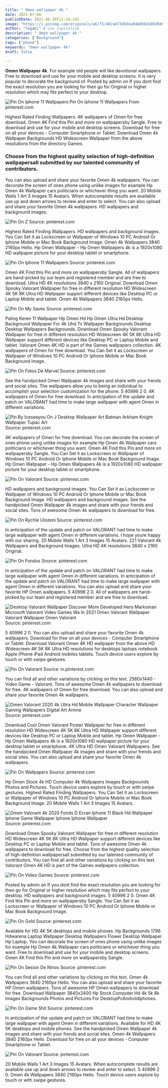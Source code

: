 ```yaml
---
title: " Omen wallpaper 4k "
date: 2021-07-08
publishDate: 2021-06-30T11:16:24Z
image: "https://i.pinimg.com/originals/a6/73/40/a673403ea9460581b0036b9e047e281c.png"
author: "Yagami" # use capitalize
description: " Omen wallpaper 4k "
categories: ["Background"]
tags: ["phone"]
keywords: "Omen wallpaper 4k"
draft: false

---
```



**Omen Wallpaper 4k**. For example old people will like devotional wallpapers. Free to download and use for your mobile and desktop screens. It is very popular to decorate the background of. Posted by admin on If you dont find the exact resolution you are looking for then go for Original or higher resolution which may fits perfect to your desktop.

![Pin On Iphone 11 Wallpapers](https://i.pinimg.com/736x/00/55/75/0055755cca8075da15c4ae834c74e305.jpg "Pin On Iphone 11 Wallpapers")
Pin On Iphone 11 Wallpapers From pinterest.com


Highest Rated Finding Wallpapers. 4K wallpapers of Omen for free download. Omen 4K Find this Pin and more on wallpapersby Sangle. Free to download and use for your mobile and desktop screens. Download for free on all your devices - Computer Smartphone or Tablet. Download Omen 4k Wallpaper Backgrounds HD Widescreen Wallpaper from the above resolutions from the directory Games.

### Choose from the highest quality selection of high-definition wallpapersall submitted by our talented community of contributors.

You can also upload and share your favorite Omen 4k wallpapers. You can decorate the screen of ones phone using unlike images for example Hp Omen 4k Wallpaper cars politicians or whichever thing you want. 20 Mobile Walls 1 Art 3 Images 15 Avatars. When autocomplete results are available use up and down arrows to review and enter to select. You can also upload and share your favorite Omen 4k wallpapers. HD wallpapers and background images.


![Pin On Z](https://i.pinimg.com/originals/5b/fe/bf/5bfebfd14d66cb2049acfb8e63e5836a.jpg "Pin On Z")
Source: pinterest.com

Highest Rated Finding Wallpapers. HD wallpapers and background images. You Can Set it as Lockscreen or Wallpaper of Windows 10 PC Android Or Iphone Mobile or Mac Book Background Image. Omen 4k Wallpapers 3840 2160px Hello. Hp Omen Wallpaper - Hp Omen Wallpapers 4k is a 1920x1080 HD wallpaper picture for your desktop tablet or smartphone.

![Pin On Iphone 11 Wallpapers](https://i.pinimg.com/736x/00/55/75/0055755cca8075da15c4ae834c74e305.jpg "Pin On Iphone 11 Wallpapers")
Source: pinterest.com

Omen 4K Find this Pin and more on wallpapersby Sangle. All of wallpapers are hand-picked by our team and registered member and are free to download. Ultra HD 4K resolutions 3840 x 2160 Original. Download Omen Spooky Valorant Wallpaper for free in different resolution HD Widescreen 4K 5K 8K Ultra HD Wallpaper support different devices like Desktop PC or Laptop Mobile and tablet. Omen 4k Wallpapers 3840 2160px Hello.

![Pin On My Saves](https://i.pinimg.com/originals/4b/7c/db/4b7cdb289887392defadbaf3a6f51c5a.jpg "Pin On My Saves")
Source: pinterest.com

Paling Keren 11 Wallpaper Hp Omen Hd Hp Omen Ultra Hd Desktop Background Wallpaper For 4k Uhd Tv Wallpaper Backgrounds Desktop Desktop Wallpapers Backgrounds. Download Omen Spooky Valorant Wallpaper for free in different resolution HD Widescreen 4K 5K 8K Ultra HD Wallpaper support different devices like Desktop PC or Laptop Mobile and tablet. Valorant Omen 4K HD is part of the Games wallpapers collection. 4K wallpapers of Omen for free download. You Can Set it as Lockscreen or Wallpaper of Windows 10 PC Android Or Iphone Mobile or Mac Book Background Image.

![Pin On Fotos De Marvel](https://i.pinimg.com/originals/a4/99/93/a499937a18208465a952ea714f58e835.jpg "Pin On Fotos De Marvel")
Source: pinterest.com

See the handpicked Omen Wallpaper 4k images and share with your frends and social sites. The wallpapers allow you to being an individual to accomplish your selection customization for the phone. 5 40996 2 0. 4K wallpapers of Omen for free download. In anticipation of the update and patch on VALORANT had time to make large wallpaper with agent Omen in different variations.

![Pin By Iceseeyou On J Desktop Wallpaper Art Batman Arkham Knight Wallpaper Tupac Art](https://i.pinimg.com/originals/4c/8c/3f/4c8c3f42b73af2beca749e6c59d5cbea.jpg "Pin By Iceseeyou On J Desktop Wallpaper Art Batman Arkham Knight Wallpaper Tupac Art")
Source: pinterest.com

4K wallpapers of Omen for free download. You can decorate the screen of ones phone using unlike images for example Hp Omen 4k Wallpaper cars politicians or whichever thing you want. Omen 4K Find this Pin and more on wallpapersby Sangle. You Can Set it as Lockscreen or Wallpaper of Windows 10 PC Android Or Iphone Mobile or Mac Book Background Image. Hp Omen Wallpaper - Hp Omen Wallpapers 4k is a 1920x1080 HD wallpaper picture for your desktop tablet or smartphone.

![Pin On Valorant](https://i.pinimg.com/originals/1b/67/e3/1b67e338c39430d2820c5bb19e137e38.jpg "Pin On Valorant")
Source: pinterest.com

HD wallpapers and background images. You Can Set it as Lockscreen or Wallpaper of Windows 10 PC Android Or Iphone Mobile or Mac Book Background Image. HD wallpapers and background images. See the handpicked Omen Wallpaper 4k images and share with your frends and social sites. Tons of awesome Omen 4k wallpapers to download for free.

![Pin On Rychle Ulozeni](https://i.pinimg.com/originals/28/89/78/288978e6c70f075b4ca4c4a27d74ba50.jpg "Pin On Rychle Ulozeni")
Source: pinterest.com

In anticipation of the update and patch on VALORANT had time to make large wallpaper with agent Omen in different variations. I hope youre happy with our sharing. 20 Mobile Walls 1 Art 3 Images 15 Avatars. 221 Valorant 4k Wallpapers and Background Images. Ultra HD 4K resolutions 3840 x 2160 Original.

![Pin On Fondos](https://i.pinimg.com/originals/6c/d9/1e/6cd91e54c0baccf91226e65738dac371.jpg "Pin On Fondos")
Source: pinterest.com

In anticipation of the update and patch on VALORANT had time to make large wallpaper with agent Omen in different variations. In anticipation of the update and patch on VALORANT had time to make large wallpaper with agent Omen in different variations. You can also upload and share your favorite HP Omen wallpapers. 5 40996 2 0. All of wallpapers are hand-picked by our team and registered member and are free to download.

![Desktop Valorant Wallpaper Discover More Developed Hero Marksman Microsoft Valorant Video Games Wa In 2021 Omen Valorant Wallpaper Valorant Wallpaper Omen Valorant](https://i.pinimg.com/originals/39/0e/fa/390efabcf86b73f7497c6d4f027c7757.jpg "Desktop Valorant Wallpaper Discover More Developed Hero Marksman Microsoft Valorant Video Games Wa In 2021 Omen Valorant Wallpaper Valorant Wallpaper Omen Valorant")
Source: pinterest.com

5 40996 2 0. You can also upload and share your favorite Omen 4k wallpapers. Download for free on all your devices - Computer Smartphone or Tablet. Download Valorant Omen 4K HD wallpaper from the above HD Widescreen 4K 5K 8K Ultra HD resolutions for desktops laptops notebook Apple iPhone iPad Android mobiles tablets. Touch device users explore by touch or with swipe gestures.

![Pin On Valorant](https://i.pinimg.com/originals/9f/8f/4a/9f8f4aee88744f866a20e2d0fe1ed2de.png "Pin On Valorant")
Source: in.pinterest.com

You can find all and other variations by clicking on this text. 2560x1440 - Video Game - Valorant. Tons of awesome Omen 4k wallpapers to download for free. 4K wallpapers of Omen for free download. You can also upload and share your favorite Omen 4k wallpapers.

![Omen Valorant 2020 4k Ultra Hd Mobile Wallpaper Character Wallpaper Gaming Wallpapers Digital Art Anime](https://i.pinimg.com/originals/ee/0e/de/ee0ede56ac7ac2f8a49c1c9605c919bd.jpg "Omen Valorant 2020 4k Ultra Hd Mobile Wallpaper Character Wallpaper Gaming Wallpapers Digital Art Anime")
Source: pinterest.com

Download Cool Omen Valorant Poster Wallpaper for free in different resolution HD Widescreen 4K 5K 8K Ultra HD Wallpaper support different devices like Desktop PC or Laptop Mobile and tablet. Hp Omen Wallpaper - Hp Omen Wallpapers 4k is a 1920x1080 HD wallpaper picture for your desktop tablet or smartphone. 4K Ultra HD Omen Valorant Wallpapers. See the handpicked Omen Wallpaper 4k images and share with your frends and social sites. You can also upload and share your favorite Omen 4k wallpapers.

![Pin On Wallpapers](https://i.pinimg.com/originals/e5/2d/57/e52d573ea72014060136bea750762d6e.png "Pin On Wallpapers")
Source: pinterest.com

Hp Omen Stock 4k HD Computer 4k Wallpapers Images Backgrounds Photos and Pictures. Touch device users explore by touch or with swipe gestures. Highest Rated Finding Wallpapers. You Can Set it as Lockscreen or Wallpaper of Windows 10 PC Android Or Iphone Mobile or Mac Book Background Image. 20 Mobile Walls 1 Art 3 Images 15 Avatars.

![Omen Valorant 4k 2020 Fonds D Ecran Iphone 11 Black Hd Wallpaper Iphone Game Wallpaper Iphone Iphone Wallpaper](https://i.pinimg.com/originals/7b/e4/d2/7be4d2b1108f0ce9d3e703e0fe0518a5.jpg "Omen Valorant 4k 2020 Fonds D Ecran Iphone 11 Black Hd Wallpaper Iphone Game Wallpaper Iphone Iphone Wallpaper")
Source: pinterest.com

Download Omen Spooky Valorant Wallpaper for free in different resolution HD Widescreen 4K 5K 8K Ultra HD Wallpaper support different devices like Desktop PC or Laptop Mobile and tablet. Tons of awesome Omen 4k wallpapers to download for free. Choose from the highest quality selection of high-definition wallpapersall submitted by our talented community of contributors. You can find all and other variations by clicking on this text. Valorant Omen 4K HD is part of the Games wallpapers collection.

![Pin On Video Games](https://i.pinimg.com/originals/16/c4/a4/16c4a445c387caece5d57b661d51c4a7.jpg "Pin On Video Games")
Source: pinterest.com

Posted by admin on If you dont find the exact resolution you are looking for then go for Original or higher resolution which may fits perfect to your desktop. HD wallpapers and background images. 5 40996 2 0. Omen 4K Find this Pin and more on wallpapersby Sangle. You Can Set it as Lockscreen or Wallpaper of Windows 10 PC Android Or Iphone Mobile or Mac Book Background Image.

![Pin On Gold](https://i.pinimg.com/564x/ab/b0/89/abb089bac4309d53f5939e9e4cd528df.jpg "Pin On Gold")
Source: pinterest.com

Available for HD 4K 5K desktops and mobile phones. Hp Backgrounds 1796 Hdwarena Laptop Wallpaper Desktop Wallpapers Flower Desktop Wallpaper Hp Laptop. You can decorate the screen of ones phone using unlike images for example Hp Omen 4k Wallpaper cars politicians or whichever thing you want. Free to download and use for your mobile and desktop screens. Omen 4K Find this Pin and more on wallpapersby Sangle.

![Pin On Sesion De Ninos](https://i.pinimg.com/originals/1e/b9/56/1eb95691f935d2fc467bea4642dcbb03.jpg "Pin On Sesion De Ninos")
Source: pinterest.com

You can find all and other variations by clicking on this text. Omen 4k Wallpapers 3840 2160px Hello. You can also upload and share your favorite HP Omen wallpapers. Tons of awesome HP Omen wallpapers to download for free. Download Wallpaper 3840x2400 Hp Stock Computer Hd 4k 5k 8k Images Backgrounds Photos and Pictures For DesktopPcAndroidIphones.

![Pin On Game Shit](https://i.pinimg.com/564x/05/69/76/05697606a3c04fa55a9c2c185e5cd07b.jpg "Pin On Game Shit")
Source: pinterest.com

In anticipation of the update and patch on VALORANT had time to make large wallpaper with agent Omen in different variations. Available for HD 4K 5K desktops and mobile phones. See the handpicked Omen Wallpaper 4k images and share with your frends and social sites. Omen 4k Wallpapers 3840 2160px Hello. Download for free on all your devices - Computer Smartphone or Tablet.

![Pin On Valorant](https://i.pinimg.com/originals/a6/73/40/a673403ea9460581b0036b9e047e281c.png "Pin On Valorant")
Source: pinterest.com

20 Mobile Walls 1 Art 3 Images 15 Avatars. When autocomplete results are available use up and down arrows to review and enter to select. 5 40996 2 0. Omen 4k Wallpapers 3840 2160px Hello. Touch device users explore by touch or with swipe gestures.

